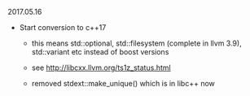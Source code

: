 2017.05.16

* Start conversion to c++17
    - this means std::optional, std::filesystem (complete in llvm 3.9), std::variant etc instead of boost versions
    - see http://libcxx.llvm.org/ts1z_status.html

    - removed stdext::make_unique() which is in libc++ now
